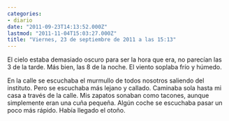```yaml
---
categories:
- diario
date: "2011-09-23T14:13:52.000Z"
lastmod: "2011-11-04T15:03:27.000Z"
title: "Viernes, 23 de septiembre de 2011 a las 15:13"
---
```


El cielo estaba demasiado oscuro para ser la hora que era, no parecí­an las 3 de la tarde. Más bien, las 8 de la noche. El viento soplaba frí­o y húmedo.

En la calle se escuchaba el murmullo de todos nosotros saliendo del instituto. Pero se escuchaba más lejano y callado. Caminaba sola hasta mi casa a través de la calle. Mis zapatos sonaban como tacones, aunque simplemente eran una cuña pequeña. Algún coche se escuchaba pasar un poco más rápido.
Habí­a llegado el otoño.